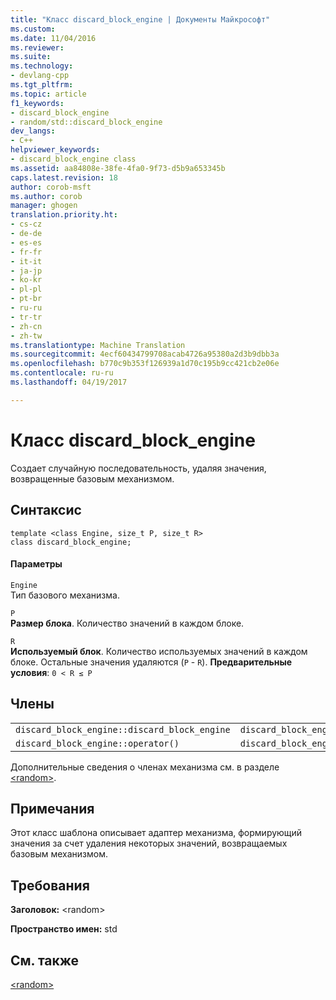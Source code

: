 ```yaml
---
title: "Класс discard_block_engine | Документы Майкрософт"
ms.custom: 
ms.date: 11/04/2016
ms.reviewer: 
ms.suite: 
ms.technology:
- devlang-cpp
ms.tgt_pltfrm: 
ms.topic: article
f1_keywords:
- discard_block_engine
- random/std::discard_block_engine
dev_langs:
- C++
helpviewer_keywords:
- discard_block_engine class
ms.assetid: aa84808e-38fe-4fa0-9f73-d5b9a653345b
caps.latest.revision: 18
author: corob-msft
ms.author: corob
manager: ghogen
translation.priority.ht:
- cs-cz
- de-de
- es-es
- fr-fr
- it-it
- ja-jp
- ko-kr
- pl-pl
- pt-br
- ru-ru
- tr-tr
- zh-cn
- zh-tw
ms.translationtype: Machine Translation
ms.sourcegitcommit: 4ecf60434799708acab4726a95380a2d3b9dbb3a
ms.openlocfilehash: b770c9b353f126939a1d70c195b9cc421cb2e06e
ms.contentlocale: ru-ru
ms.lasthandoff: 04/19/2017

---
```

# <a name="discardblockengine-class"></a>Класс discard_block_engine
Создает случайную последовательность, удаляя значения, возвращенные базовым механизмом.  
  
## <a name="syntax"></a>Синтаксис  
  
```  
template <class Engine, size_t P, size_t R>  
class discard_block_engine;  
```  
  
#### <a name="parameters"></a>Параметры  
 `Engine`  
 Тип базового механизма.  
  
 `P`  
 **Размер блока**. Количество значений в каждом блоке.  
  
 `R`  
 **Используемый блок**. Количество используемых значений в каждом блоке. Остальные значения удаляются (`P` - `R`). **Предварительные условия**: `0 < R ≤ P`  
  
## <a name="members"></a>Члены  
  
||||  
|-|-|-|  
|`discard_block_engine::discard_block_engine`|`discard_block_engine::base`|`discard_block_engine::discard`|  
|`discard_block_engine::operator()`|`discard_block_engine::base_type`|`discard_block_engine::seed`|  
  
 Дополнительные сведения о членах механизма см. в разделе [\<random>](../standard-library/random.md).  
  
## <a name="remarks"></a>Примечания  
 Этот класс шаблона описывает адаптер механизма, формирующий значения за счет удаления некоторых значений, возвращаемых базовым механизмом.  
  
## <a name="requirements"></a>Требования  
 **Заголовок:** \<random>  
  
 **Пространство имен:** std  
  
## <a name="see-also"></a>См. также  
 [\<random>](../standard-library/random.md)


